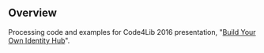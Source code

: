 
## Overview

Processing code and examples for Code4Lib 2016 presentation, "[Build Your Own Identity Hub](http://2016.code4lib.org/Build-your-own-identity-hub)".

